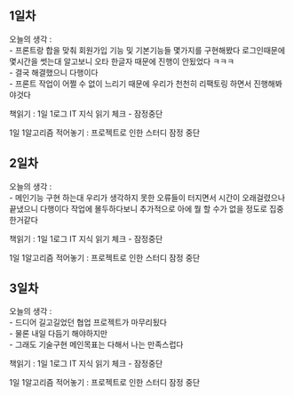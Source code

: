 ## 1일차 

오늘의 생각 :   
    - 프론트랑 합을 맞춰 회원가입 기능 및 기본기능들 몇가지를 구현해봤다 로그인때문에 몇시간을 썻는대 알고보니 오타 한글자 때문에 진행이 안됬었다 ㅋㅋㅋ   
    - 결국 해결했으니 다행이다   
    - 프론트 작업이 어쩔 수 없이 느리기 때문에 우리가 천천히 리팩토링 하면서 진행해봐야것다   
        
    
책읽기 : 1일 1로그 IT 지식 읽기 체크 - 잠정중단 
    
1일 1알고리즘 적어놓기 : 프로젝트로 인한 스터디 잠정 중단

## 2일차 

오늘의 생각 :   
    - 메인기능 구현 하는대 우리가 생각하지 못한 오류들이 터지면서 시간이 오래걸렸으나 끝냈으니 다행이다 작업에 몰두하다보니 추가적으로 아에 뭘 할 수가 없을 정도로 집중한거같다   
        
    
책읽기 : 1일 1로그 IT 지식 읽기 체크 - 잠정중단 
    
1일 1알고리즘 적어놓기 : 프로젝트로 인한 스터디 잠정 중단


## 3일차 

오늘의 생각 :   
    - 드디어 길고길었던 협업 프로젝트가 마무리됬다   
    - 물론 내일 다듬기 해야하지만   
    - 그래도 기술구현 메인목표는 다해서 나는 만족스럽다   
    
책읽기 : 1일 1로그 IT 지식 읽기 체크 - 잠정중단 
    
1일 1알고리즘 적어놓기 : 프로젝트로 인한 스터디 잠정 중단
